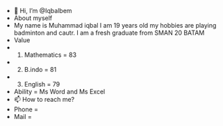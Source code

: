 - 👋 Hi, I’m @Iqbalbem
- About myself 
- My name is Muhammad iqbal I am 19 years old my hobbies are playing badminton and cautr. I am a fresh graduate from SMAN 20 BATAM
- Value
- 1. Mathematics = 83
- 2. B.indo      = 81
- 3. English     = 79
- Ability = Ms Word and Ms Excel
- 📫 How to reach me?
- Phone = 
- Mail = 


<!---
Iqbalbem/Iqbalbem is a ✨ special ✨ repository because its `README.md` (this file) appears on your GitHub profile.
You can click the Preview link to take a look at your changes.
--->
